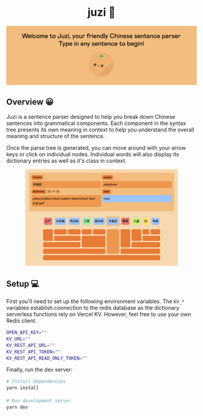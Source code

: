 <div align="center">
    <h1>juzi 🍊</h1>

<img src="./media/welcome.png">
</div>

## Overview 😀

Juzi is a sentence parser designed to help you break down Chinese sentences into
grammatical components. Each component in the syntax tree presents its own meaning in context to help you understand the overall meaning and structure of the sentence.

Once the parse tree is generated, you can move around with your arrow keys or click on individual nodes. Individual words will also display its dictionary entries as well as it's class in context.

<div align="center">
    <img src="./media/parse.png" width="80%"">
</div>

## Setup 💻

First you'll need to set up the following environment variables. The `KV_*` variables establish connection to the redis database as the dictionary serverless functions rely on Vercel KV. However, feel free to use your own Redis client.

```bash
OPEN_API_KEY=""
KV_URL=""
KV_REST_API_URL=""
KV_REST_API_TOKEN=""
KV_REST_API_READ_ONLY_TOKEN=""
```

Finally, run the dev server:

```bash
# Install dependencies
yarn install

# Run development server
yarn dev
```
